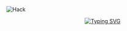 ![Hack](https://github.com/HackWithSumit/HackWithSumit/assets/120317751/4377db89-db36-48ee-b8cc-a3aa1e6d7020)






<p align="center">
<a href="https://github.com/HackWithSumit">
    <img src="https://readme-typing-svg.demolab.com?font=Georgia&size=18&duration=2000&pause=100&multiline=true&width=500&height=80&lines=Sumit+Ghosh;Works at Singhi & Co+Researcher+%7C+Android+Developer;Python Programmer+%7C+WebApplication Pentester+%7C+" alt="Typing SVG" />
</a>
<br/>

</p>  
